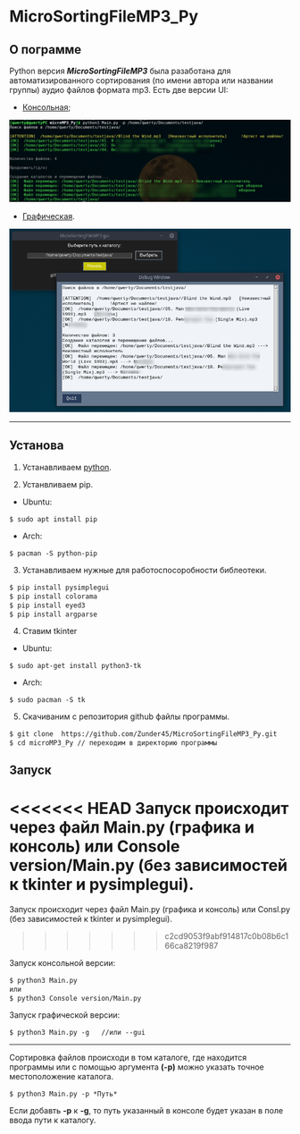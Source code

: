 # MicroSortingFileMP3_Py

## О пограмме
Python версия ___MicroSortingFileMP3___ была разаботана для автоматизированного сортирования (по имени автора или названии группы) аудио файлов формата mp3. 
Есть две версии UI: 
- [Консольная](#cl);

![console](scrshts/console.png)

- [Графическая](#gr).

![gui](scrshts/gui.png)



***
## Установа 

1. Устанавливаем [python](https://www.python.org/).

2.  Устанвливаем pip.

- Ubuntu:

```
$ sudo apt install pip
```

- Arch:

```
$ pacman -S python-pip
```



3.  Устанавливаем нужные для работоспосоробности библеотеки.

```
$ pip install pysimplegui
$ pip install colorama
$ pip install eyed3
$ pip install argparse
``` 

4. Ставим tkinter
- Ubuntu:

```
$ sudo apt-get install python3-tk
```

- Arch:

```
$ sudo pacman -S tk
```


5. Скачиваним с  репозитория github файлы программы.

``` 
$ git clone  https://github.com/Zunder45/MicroSortingFileMP3_Py.git 
$ cd microMP3_Py // переходим в директорию программы
```

## Запуск

<<<<<<< HEAD
Запуск происходит через файл Main.py (графика и консоль) или Console version/Main.py (без зависимостей к tkinter и pysimplegui).
=======
Запуск происходит через файл Main.py (графика и консоль) или Consl.py  (без зависимостей к tkinter и pysimplegui).
>>>>>>> c2cd9053f9abf914817c0b08b6c166ca8219f987


<p id="cl">Запуск консольной версии:</p>

```
$ python3 Main.py 
или 
$ python3 Console version/Main.py 
```

<p id="gr">Запуск графической версии:</p>

```
$ python3 Main.py -g   //или --gui
```

***
Сортировка файлов происходи в том каталоге, где находится программы или с помощью аргумента **(-p)** можно указать точное местоположение каталога.

```
$ python3 Main.py -p *Путь*
```

Если добавть **-p** к **-g**, то путь указанный в консоле будет указан в поле ввода пути к каталогу.








